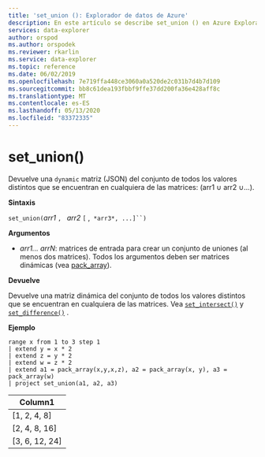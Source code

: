 ```yaml
---
title: 'set_union (): Explorador de datos de Azure'
description: En este artículo se describe set_union () en Azure Explorador de datos.
services: data-explorer
author: orspod
ms.author: orspodek
ms.reviewer: rkarlin
ms.service: data-explorer
ms.topic: reference
ms.date: 06/02/2019
ms.openlocfilehash: 7e719ffa448ce3060a0a520de2c031b7d4b7d109
ms.sourcegitcommit: bb8c61dea193fbbf9ffe37dd200fa36e428aff8c
ms.translationtype: MT
ms.contentlocale: es-ES
ms.lasthandoff: 05/13/2020
ms.locfileid: "83372335"
---
```

# <a name="set_union"></a>set_union()

Devuelve una `dynamic` matriz (JSON) del conjunto de todos los valores distintos que se encuentran en cualquiera de las matrices: (arr1 ∪ arr2 ∪...).

**Sintaxis**

`set_union(`*arr1* `, ` *arr2* `[` ,` *arr3*, ...]``)`

**Argumentos**

* *arr1... arrN*: matrices de entrada para crear un conjunto de uniones (al menos dos matrices). Todos los argumentos deben ser matrices dinámicas (vea [pack_array](packarrayfunction.md)). 

**Devuelve**

Devuelve una matriz dinámica del conjunto de todos los valores distintos que se encuentran en cualquiera de las matrices. Vea [`set_intersect()`](setintersectfunction.md) y [`set_difference()`](setdifferencefunction.md) .

**Ejemplo**

<!-- csl: https://help.kusto.windows.net:443/Samples -->
```kusto
range x from 1 to 3 step 1
| extend y = x * 2
| extend z = y * 2
| extend w = z * 2
| extend a1 = pack_array(x,y,x,z), a2 = pack_array(x, y), a3 = pack_array(w)
| project set_union(a1, a2, a3)
```

|Column1|
|---|
|[1, 2, 4, 8]|
|[2, 4, 8, 16]|
|[3, 6, 12, 24]|
